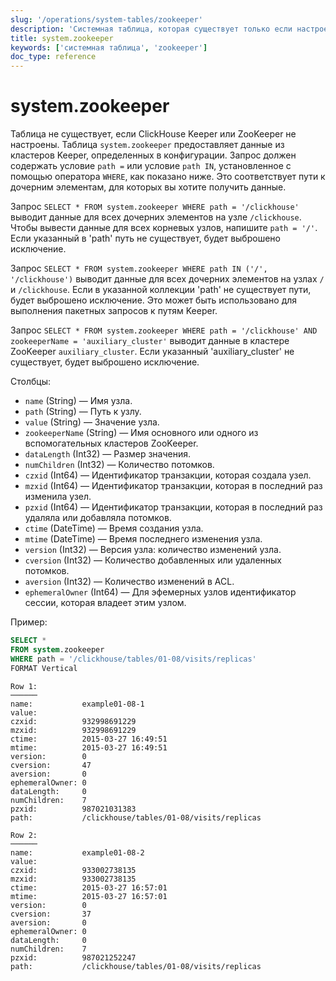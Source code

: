 ```yaml
---
slug: '/operations/system-tables/zookeeper'
description: 'Системная таблица, которая существует только если настроены ClickHouse'
title: system.zookeeper
keywords: ['системная таблица', 'zookeeper']
doc_type: reference
---
```

# system.zookeeper

Таблица не существует, если ClickHouse Keeper или ZooKeeper не настроены. Таблица `system.zookeeper` предоставляет данные из кластеров Keeper, определенных в конфигурации. Запрос должен содержать условие `path =` или условие `path IN`, установленное с помощью оператора `WHERE`, как показано ниже. Это соответствует пути к дочерним элементам, для которых вы хотите получить данные.

Запрос `SELECT * FROM system.zookeeper WHERE path = '/clickhouse'` выводит данные для всех дочерних элементов на узле `/clickhouse`. Чтобы вывести данные для всех корневых узлов, напишите `path = '/'`. Если указанный в 'path' путь не существует, будет выброшено исключение.

Запрос `SELECT * FROM system.zookeeper WHERE path IN ('/', '/clickhouse')` выводит данные для всех дочерних элементов на узлах `/` и `/clickhouse`. Если в указанной коллекции 'path' не существует пути, будет выброшено исключение. Это может быть использовано для выполнения пакетных запросов к путям Keeper.

Запрос `SELECT * FROM system.zookeeper WHERE path = '/clickhouse' AND zookeeperName = 'auxiliary_cluster'` выводит данные в кластере ZooKeeper `auxiliary_cluster`. Если указанный 'auxiliary_cluster' не существует, будет выброшено исключение.

Столбцы:

- `name` (String) — Имя узла.
- `path` (String) — Путь к узлу.
- `value` (String) — Значение узла.
- `zookeeperName` (String) — Имя основного или одного из вспомогательных кластеров ZooKeeper.
- `dataLength` (Int32) — Размер значения.
- `numChildren` (Int32) — Количество потомков.
- `czxid` (Int64) — Идентификатор транзакции, которая создала узел.
- `mzxid` (Int64) — Идентификатор транзакции, которая в последний раз изменила узел.
- `pzxid` (Int64) — Идентификатор транзакции, которая в последний раз удаляла или добавляла потомков.
- `ctime` (DateTime) — Время создания узла.
- `mtime` (DateTime) — Время последнего изменения узла.
- `version` (Int32) — Версия узла: количество изменений узла.
- `cversion` (Int32) — Количество добавленных или удаленных потомков.
- `aversion` (Int32) — Количество изменений в ACL.
- `ephemeralOwner` (Int64) — Для эфемерных узлов идентификатор сессии, которая владеет этим узлом.

Пример:

```sql
SELECT *
FROM system.zookeeper
WHERE path = '/clickhouse/tables/01-08/visits/replicas'
FORMAT Vertical
```

```text
Row 1:
──────
name:           example01-08-1
value:
czxid:          932998691229
mzxid:          932998691229
ctime:          2015-03-27 16:49:51
mtime:          2015-03-27 16:49:51
version:        0
cversion:       47
aversion:       0
ephemeralOwner: 0
dataLength:     0
numChildren:    7
pzxid:          987021031383
path:           /clickhouse/tables/01-08/visits/replicas

Row 2:
──────
name:           example01-08-2
value:
czxid:          933002738135
mzxid:          933002738135
ctime:          2015-03-27 16:57:01
mtime:          2015-03-27 16:57:01
version:        0
cversion:       37
aversion:       0
ephemeralOwner: 0
dataLength:     0
numChildren:    7
pzxid:          987021252247
path:           /clickhouse/tables/01-08/visits/replicas
```